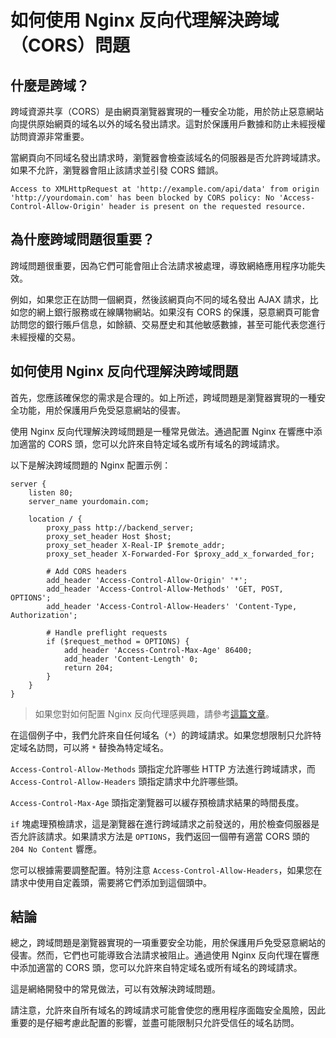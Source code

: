 # 如何使用 Nginx 反向代理解決跨域（CORS）問題

## 什麼是跨域？

跨域資源共享（CORS）是由網頁瀏覽器實現的一種安全功能，用於防止惡意網站向提供原始網頁的域名以外的域名發出請求。這對於保護用戶數據和防止未經授權訪問資源非常重要。

當網頁向不同域名發出請求時，瀏覽器會檢查該域名的伺服器是否允許跨域請求。如果不允許，瀏覽器會阻止該請求並引發 CORS 錯誤。

```
Access to XMLHttpRequest at 'http://example.com/api/data' from origin 'http://yourdomain.com' has been blocked by CORS policy: No 'Access-Control-Allow-Origin' header is present on the requested resource.
```

## 為什麼跨域問題很重要？

跨域問題很重要，因為它們可能會阻止合法請求被處理，導致網絡應用程序功能失效。

例如，如果您正在訪問一個網頁，然後該網頁向不同的域名發出 AJAX 請求，比如您的網上銀行服務或在線購物網站。如果沒有 CORS 的保護，惡意網頁可能會訪問您的銀行賬戶信息，如餘額、交易歷史和其他敏感數據，甚至可能代表您進行未經授權的交易。

## 如何使用 Nginx 反向代理解決跨域問題

首先，您應該確保您的需求是合理的。如上所述，跨域問題是瀏覽器實現的一種安全功能，用於保護用戶免受惡意網站的侵害。

使用 Nginx 反向代理解決跨域問題是一種常見做法。通過配置 Nginx 在響應中添加適當的 CORS 頭，您可以允許來自特定域名或所有域名的跨域請求。

以下是解決跨域問題的 Nginx 配置示例：

```nginx
server {
    listen 80;
    server_name yourdomain.com;

    location / {
        proxy_pass http://backend_server;
        proxy_set_header Host $host;
        proxy_set_header X-Real-IP $remote_addr;
        proxy_set_header X-Forwarded-For $proxy_add_x_forwarded_for;

        # Add CORS headers
        add_header 'Access-Control-Allow-Origin' '*';
        add_header 'Access-Control-Allow-Methods' 'GET, POST, OPTIONS';
        add_header 'Access-Control-Allow-Headers' 'Content-Type, Authorization';

        # Handle preflight requests
        if ($request_method = OPTIONS) {
            add_header 'Access-Control-Max-Age' 86400;
            add_header 'Content-Length' 0;
            return 204;
        }
    }
}
```

> 如果您對如何配置 Nginx 反向代理感興趣，請參考[這篇文章](/zh-hant/nginx/nginx-reverse-proxy-nodejs.html)。

在這個例子中，我們允許來自任何域名（`*`）的跨域請求。如果您想限制只允許特定域名訪問，可以將 `*` 替換為特定域名。

`Access-Control-Allow-Methods` 頭指定允許哪些 HTTP 方法進行跨域請求，而 `Access-Control-Allow-Headers` 頭指定請求中允許哪些頭。

`Access-Control-Max-Age` 頭指定瀏覽器可以緩存預檢請求結果的時間長度。

`if` 塊處理預檢請求，這是瀏覽器在進行跨域請求之前發送的，用於檢查伺服器是否允許該請求。如果請求方法是 `OPTIONS`，我們返回一個帶有適當 CORS 頭的 `204 No Content` 響應。

您可以根據需要調整配置。特別注意 `Access-Control-Allow-Headers`，如果您在請求中使用自定義頭，需要將它們添加到這個頭中。

## 結論

總之，跨域問題是瀏覽器實現的一項重要安全功能，用於保護用戶免受惡意網站的侵害。然而，它們也可能導致合法請求被阻止。通過使用 Nginx 反向代理在響應中添加適當的 CORS 頭，您可以允許來自特定域名或所有域名的跨域請求。

這是網絡開發中的常見做法，可以有效解決跨域問題。

請注意，允許來自所有域名的跨域請求可能會使您的應用程序面臨安全風險，因此重要的是仔細考慮此配置的影響，並盡可能限制只允許受信任的域名訪問。
